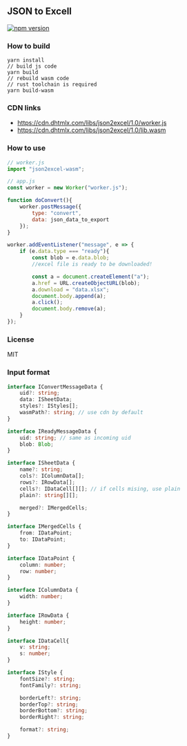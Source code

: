 JSON to Excell 
--------------

[![npm version](https://badge.fury.io/js/json2excel-wasm.svg)](https://badge.fury.io/js/json2excel-wasm) 

### How to build

```
yarn install
// build js code
yarn build
// rebuild wasm code
// rust toolchain is required
yarn build-wasm
```

### CDN links

- https://cdn.dhtmlx.com/libs/json2excel/1.0/worker.js 
- https://cdn.dhtmlx.com/libs/json2excel/1.0/lib.wasm

### How to use

```js
// worker.js
import "json2excel-wasm";
```

```js
// app.js
const worker = new Worker("worker.js");

function doConvert(){
    worker.postMessage({ 
        type: "convert",
        data: json_data_to_export
    });
}

worker.addEventListener("message", e => {
    if (e.data.type === "ready"){
        const blob = e.data.blob;
        //excel file is ready to be downloaded!

        const a = document.createElement("a");
        a.href = URL.createObjectURL(blob);
        a.download = "data.xlsx";
        document.body.append(a);
        a.click();
        document.body.remove(a);
    }
});
```

### License 

MIT

### Input format

```ts
interface IConvertMessageData {
    uid?: string;
    data: ISheetData;
    styles?: IStyles[];
    wasmPath?: string; // use cdn by default
}

interface IReadyMessageData {
    uid: string; // same as incoming uid
    blob: Blob;
}

interface ISheetData {
    name?: string;
    cols?: IColumnData[];
    rows?: IRowData[];
    cells?: IDataCell[][]; // if cells mising, use plain
    plain?: string[][];

    merged?: IMergedCells;
}

interface IMergedCells {
    from: IDataPoint;
    to: IDataPoint;
}

interface IDataPoint {
    column: number; 
    row: number;
}

interface IColumnData {
    width: number;
}

interface IRowData {
    height: number;
}

interface IDataCell{
    v: string;
    s: number;
}

interface IStyle {
    fontSize?: string;
    fontFamily?: string;

    borderLeft?: string;
    borderTop?: string;
    borderBottom?: string;
    borderRight?: string;

    format?: string;
}
```